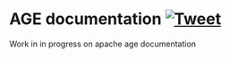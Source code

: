 # AGE documentation [![Tweet](https://img.shields.io/twitter/url/http/shields.io.svg?style=social)](https://twitter.com/intent/tweet?text=Graph%20Database%20Extension%20for%20Postgres%204&url=https://joefagan.github.io/age_docs&via=joe&hashtags=neo4j,agensgraph,bitnine,graph,graph_databases,developers)

Work in in progress on apache age documentation
